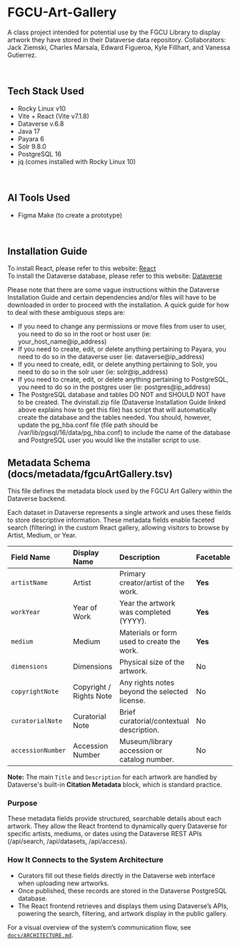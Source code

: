 # FGCU-Art-Gallery
A class project intended for potential use by the FGCU Library to display artwork they have stored in their Dataverse data repository. Collaborators: Jack Ziemski, Charles Marsala, Edward Figueroa, Kyle Fillhart, and Vanessa Gutierrez.

</br>

## Tech Stack Used
- Rocky Linux v10
- Vite + React (Vite v7.1.8)
- Dataverse v.6.8
- Java 17
- Payara 6
- Solr 9.8.0
- PostgreSQL 16
- jq (comes installed with Rocky Linux 10)

</br>

## AI Tools Used
- Figma Make (to create a prototype)

</br>

## Installation Guide

To install React, please refer to this website: [React](https://react.dev/learn/creating-a-react-app) </br>
To install the Dataverse database, please refer to this website: [Dataverse](https://guides.dataverse.org/en/latest/installation/index.html)

Please note that there are some vague instructions within the Dataverse Installation Guide and certain dependencies and/or files will have to be downloaded in order to proceed with the installation. A quick guide for how to deal with these ambiguous steps are:

- If you need to change any permissions or move files from user to user, you need to do so in the root or host user (ie: your_host_name@ip_address)
- If you need to create, edit, or delete anything pertaining to Payara, you need to do so in the dataverse user (ie: dataverse@ip_address)
- If you need to create, edit, or delete anything pertaining to Solr, you need to do so in the solr user (ie: solr@ip_address)
- If you need to create, edit, or delete anything pertaining to PostgreSQL, you need to do so in the postgres user (ie: postgres@ip_address)
- The PostgreSQL database and tables DO NOT and SHOULD NOT have to be created. The dvinstall.zip file (Dataverse Installation Guide linked above explains how to get this file) has script that will automatically create the database and the tables needed. You should, however, update the pg_hba.conf file (file path should be /var/lib/pgsql/16/data/pg_hba.conf) to include the name of the database and PostgreSQL user you would like the installer script to use.

## Metadata Schema (docs/metadata/fgcuArtGallery.tsv)

This file defines the metadata block used by the FGCU Art Gallery within the Dataverse backend.

Each dataset in Dataverse represents a single artwork and uses these fields to store descriptive information. These metadata fields enable faceted search (filtering) in the custom React gallery, allowing visitors to browse by Artist, Medium, or Year.

| Field Name | Display Name | Description | Facetable |
| :--- | :--- | :--- | :--- |
| `artistName` | Artist | Primary creator/artist of the work. | **Yes** |
| `workYear` | Year of Work | Year the artwork was completed (YYYY). | **Yes** |
| `medium` | Medium | Materials or form used to create the work. | **Yes** |
| `dimensions` | Dimensions | Physical size of the artwork. | No |
| `copyrightNote` | Copyright / Rights Note | Any rights notes beyond the selected license. | No |
| `curatorialNote` | Curatorial Note | Brief curatorial/contextual description. | No |
| `accessionNumber`| Accession Number | Museum/library accession or catalog number. | No |

**Note:** The main `Title` and `Description` for each artwork are handled by Dataverse's built-in **Citation Metadata** block, which is standard practice.

### Purpose

These metadata fields provide structured, searchable details about each artwork. They allow the React frontend to dynamically query Dataverse for specific artists, mediums, or dates using the Dataverse REST APIs (/api/search, /api/datasets, /api/access).

### How It Connects to the System Architecture

- Curators fill out these fields directly in the Dataverse web interface when uploading new artworks.
- Once published, these records are stored in the Dataverse PostgreSQL database.
- The React frontend retrieves and displays them using Dataverse’s APIs, powering the search, filtering, and artwork display in the public gallery.

For a visual overview of the system’s communication flow, see [`docs/ARCHITECTURE.md`](./docs/ARCHITECTURE.md).
